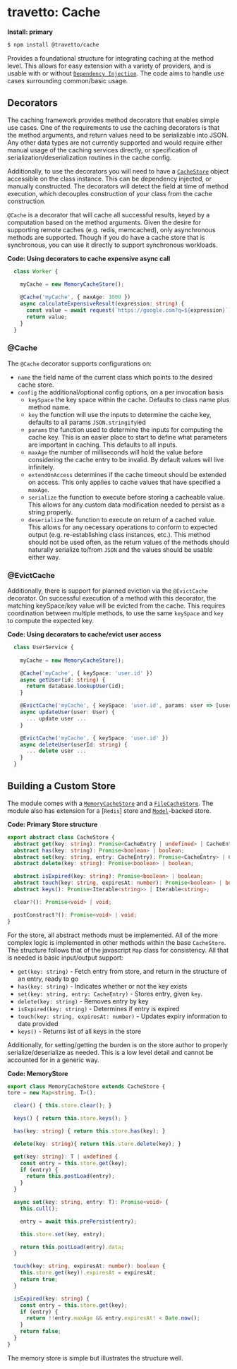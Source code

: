 travetto: Cache
===

**Install: primary**
```bash
$ npm install @travetto/cache
```

Provides a foundational structure for integrating caching at the method level.  This allows for easy extension with a variety of providers, and is usable with or without [`Dependency Injection`](https://github.com/travetto/travetto/tree/master/module/di).  The code aims to handle use cases surrounding common/basic usage.

## Decorators
The caching framework provides method decorators that enables simple use cases.  One of the requirements to use the caching decorators is that the method arguments, and return values need to be serializable into JSON.  Any other data types are not currently supported and would require either manual usage of the caching services directly, or specification of serialization/deserialization routines in the cache config.

Additionally, to use the decorators you will need to have a [`CacheStore`](./src/store/types.ts) object accessible on the class instance. This can be dependency injected, or manually constructed. The decorators will detect the field at time of method execution, which decouples construction of your class from the cache construction.

`@Cache` is a decorator that will cache all successful results, keyed by a computation based on the method arguments.  Given the desire for supporting remote caches (e.g. redis, memcached), only asynchronous methods are supported. Though if you do have a cache store that is synchronous, you can use it directly to support synchronous workloads.

**Code: Using decorators to cache expensive async call**
```typescript
  class Worker {
    
    myCache = new MemoryCacheStore();

    @Cache('myCache', { maxAge: 1000 })
    async calculateExpensiveResult(expression: string) {
      const value = await request(`https://google.com?q=${expression}`);
      return value;
    }
  }
```

### @Cache
The `@Cache` decorator supports configurations on:
* `name` the field name of the current class which points to the desired cache store.
* `config` the additional/optional config options, on a per invocation basis
  * `keySpace` the key space within the cache.  Defaults to class name plus method name.
  * `key` the function  will use the inputs to determine the cache key, defaults to all params `JSON.stringify`ied
  * `params` the function used to determine the inputs for computing the cache key.  This is an easier place to start to define what parameters are important in caching. This defaults to all inputs.
  * `maxAge` the number of milliseconds will hold the value before considering the cache entry to be invalid.  By default values will live infinitely.
  * `extendOnAccess` determines if the cache timeout should be extended on access.  This only applies to cache values that have specified a `maxAge`.
  * `serialize` the function to execute before storing a cacheable value.  This allows for any custom data modification needed to persist as a string properly. 
  * `deserialize` the function to execute on return of a cached value.  This allows for any necessary operations to conform to expected output (e.g. re-establishing class instances, etc.).  This method should not be used often, as the return values of the methods should naturally serialize to/from `JSON` and the values should be usable either way.

### @EvictCache

Additionally, there is support for planned eviction via the `@EvictCache` decorator.  On successful execution of a method with this decorator, the matching keySpace/key value will be evicted from the cache.  This requires coordination between multiple methods, to use the same `keySpace` and `key` to compute the expected key.

**Code: Using decorators to cache/evict user access**
```typescript
  class UserService {
    
    myCache = new MemoryCacheStore();

    @Cache('myCache', { keySpace: 'user.id' })
    async getUser(id: string) {
      return database.lookupUser(id);
    }

    @EvictCache('myCache', { keySpace: 'user.id', params: user => [user.id] })
    async updateUser(user: User) {
      ... update user ...
    }

    @EvictCache('myCache', { keySpace: 'user.id' })
    async deleteUser(userId: string) {
      ... delete user ...
    }
  }
```


## Building a Custom Store
The module comes with a [`MemoryCacheStore`](./src/store/memory.ts) and a [`FileCacheStore`](./src/store/file.ts). The module also has extension for a [`Redis`] store and [`Model`](https://github.com/travetto/travetto/tree/master/module/model)-backed store.  

**Code: Primary Store structure**
```typescript
export abstract class CacheStore {
  abstract get(key: string): Promise<CacheEntry | undefined> | CacheEntry | undefined;
  abstract has(key: string): Promise<boolean> | boolean;
  abstract set(key: string, entry: CacheEntry): Promise<CacheEntry> | CacheEntry;
  abstract delete(key: string): Promise<boolean> | boolean;

  abstract isExpired(key: string): Promise<boolean> | boolean;
  abstract touch(key: string, expiresAt: number): Promise<boolean> | boolean;
  abstract keys(): Promise<Iterable<string>> | Iterable<string>;

  clear?(): Promise<void> | void;

  postConstruct?(): Promise<void> | void;
}
```

For the store, all abstract methods must be implemented. All of the more complex logic is implemented in other methods within the base `CacheStore`.   The structure follows that of the javascript `Map` class for consistency. All that is needed is basic input/output support:

* `get(key: string)` - Fetch entry from store, and return in the structure of an entry, ready to go
* `has(key: string)` - Indicates whether or not the key exists
* `set(key: string, entry: CacheEntry)` - Stores entry, given `key`.  
* `delete(key: string)` - Removes entry by key
* `isExpired(key: string)` - Determines if entry is expired
* `touch(key: string, expiresAt: number)` - Updates expiry information to date provided
* `keys()` - Returns list of all keys in the store

Additionally, for setting/getting the burden is on the store author to properly serialize/deserialize as needed.  This is a low level detail and cannot be accounted for in a generic way.

**Code: MemoryStore**
```typescript
export class MemoryCacheStore extends CacheStore {
tore = new Map<string, T>();

  clear() { this.store.clear(); }

  keys() { return this.store.keys(); }

  has(key: string) { return this.store.has(key); }

  delete(key: string){ return this.store.delete(key); }

  get(key: string): T | undefined {
    const entry = this.store.get(key);
    if (entry) {
      return this.postLoad(entry);
    }
  }

  async set(key: string, entry: T): Promise<void> {
    this.cull();

    entry = await this.prePersist(entry);

    this.store.set(key, entry);

    return this.postLoad(entry).data;
  }

  touch(key: string, expiresAt: number): boolean {
    this.store.get(key)!.expiresAt = expiresAt;
    return true;
  }

  isExpired(key: string) {
    const entry = this.store.get(key);
    if (entry) {
      return !!entry.maxAge && entry.expiresAt! < Date.now();
    }
    return false;
  }
}
```

The memory store is simple but illustrates the structure well.